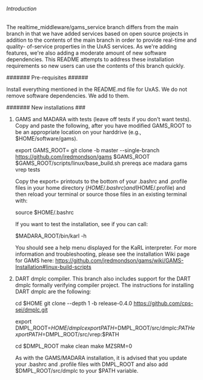 ###### Introduction #########

The realtime_middleware/gams_service branch differs from the main branch
in that we have added services based on open source projects in addition
to the contents of the main branch in order to provide real-time and quality-
of-service properties in the UxAS services. As we're adding features, we're
also adding a moderate amount of new software dependencies. This README
attempts to address these installation requirements so new users can use
the contents of this branch quickly.

####### Pre-requisites ######

Install everything mentioned in the README.md file for UxAS. We do not
remove software dependencies. We add to them.

####### New installations ###

1. GAMS and MADARA with tests (leave off tests if you don't want tests). Copy
   and paste the following, after you have modified GAMS_ROOT to be an
   appropriate location on your harddrive (e.g., $HOME/software/gams).

     export GAMS_ROOT=<wherever you want GAMS to go>
     git clone -b master --single-branch https://github.com/jredmondson/gams $GAMS_ROOT
     $GAMS_ROOT/scripts/linux/base_build.sh prereqs ace madara gams vrep tests

   Copy the export= printouts to the bottom of your .bashrc and .profile files
   in your home directory ($HOME/.bashrc) and ($HOME/.profile) and then reload
   your terminal or source those files in an existing terminal with:

     source $HOME/.bashrc

   If you want to test the installation, see if you can call:

     $MADARA_ROOT/bin/karl -h

   You should see a help menu displayed for the KaRL interpreter. For more
   information and troubleshooting, please see the installation Wiki page
   for GAMS here: https://github.com/jredmondson/gams/wiki/GAMS-Installation#linux-build-scripts

2. DART dmplc compiler. This branch also includes support for the DART dmplc
   formally verifying compiler project. The instructions for installing DART
   dmplc are the following:

     cd $HOME
     git clone --depth 1 -b release-0.4.0 https://github.com/cps-sei/dmplc.git

     export DMPL_ROOT=$HOME/dmplc
     export PATH=$DMPL_ROOT/src/dmplc:$PATH
     export PATH=$DMPL_ROOT/src/vrep:$PATH

     cd $DMPL_ROOT
     make clean
     make MZSRM=0

   As with the GAMS/MADARA installation, it is advised that you update your
   .bashrc and .profile files with DMPL_ROOT and also add $DMPL_ROOT/src/dmplc
   to your $PATH variable.


